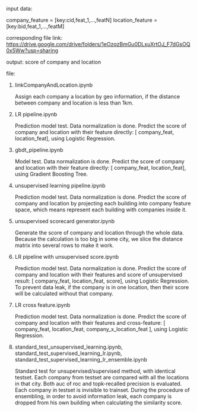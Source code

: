 input data: 

company_feature = [key:cid,feat_1,...,featN]
location_feature = [key:bid,feat_1,...,featM]

corresponding file link: https://drive.google.com/drive/folders/1eOzqzBmGu0DLxuXrtOJ_F7dGsOQ0x5Ww?usp=sharing

output: score of company and location

file:

1. linkCompanyAndLocation.ipynb

	Assign each company a location by geo information, if the distance between company and location is less than 1km.

2.	LR pipeline.ipynb

	Prediction model test.
	Data normalization is done.
	Predict the score of company and location with their feature directly: [ company_feat, location_feat], using Logistic Regression.

3.	gbdt_pipeline.ipynb

	 Model test.
	 Data normalization is done.
	 Predict the score of company and location with their feature directly: [ company_feat, location_feat], using Gradient Boosting Tree.

4. unsupervised learning pipeline.ipynb

	Prediction model test.
	Data normalization is done.
	Predict the score of company and location by projecting each building into company feature space, which means represent each building with companies inside it.

5. unsupervised scorecard generator.ipynb

	Generate the score of company and location through the whole data.
	Because the calculation is too big in some city, we slice the distance matrix into several rows to make it work.

6. LR pipeline with unsupervised score.ipynb

	Prediction model test.
	Data normalization is done.
	Predict the score of company and location with their features and score of unsupervised result: [ company_feat, location_feat, score], using Logistic Regression.
	To prevent data leak, if the company is in one location, then their score will be calculated without that company.

7. LR cross feature.ipynb

	Prediction model test.
	Data normalization is done.
	Predict the score of company and location with their features and cross-feature: [ company_feat, location_feat, company_x_location_feat ], using Logistic Regression.

8. standard_test_unsupervised_learning.ipynb, standard_test_supervised_learning_lr.ipynb, standard_test_supervised_learning_lr_ensemble.ipynb
	
	Standard test for unsupervised/supervised method, with identical testset.
	Each company from testset are compared with all the locations in that city.
	Both auc of roc and topk-recalled precision is evaluated.
	Each company in testset is invisible to trainset.
	During the procedure of ensembling, in order to avoid information leak, each company is dropped from his own building when calculating the similarity score.


